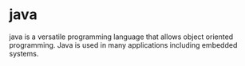 # java 

 java is a versatile programming language that allows object oriented programming. Java is used in many applications including embedded systems.